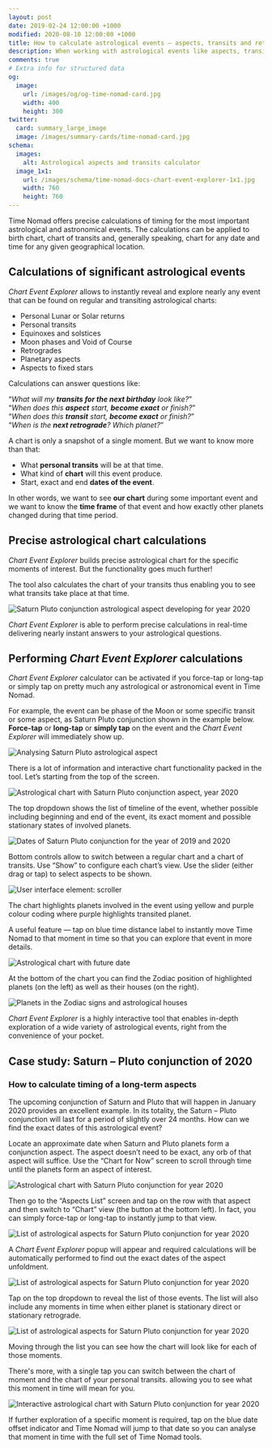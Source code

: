 ```yaml
---
layout: post
date: 2019-02-24 12:00:00 +1000
modified: 2020-08-10 12:00:00 +1000
title: How to calculate astrological events — aspects, transits and retrogrades
description: When working with astrological events like aspects, transits and planetary retrogrades, an astrologer often needs to know when does the aspect begins, becomes exact and eventually diminishes.
comments: true
# Extra info for structured data
og:
  image:
    url: /images/og/og-time-nomad-card.jpg
    width: 400
    height: 300
twitter:
  card: summary_large_image
  image: /images/summary-cards/time-nomad-card.jpg
schema:
  images:
    alt: Astrological aspects and transits calculator
  image_1x1:
    url: /images/schema/time-nomad-docs-chart-event-explorer-1x1.jpg
    width: 760
    height: 760
---
```


Time Nomad offers precise calculations of timing for the most important astrological and astronomical events. The calculations can be applied to birth chart, chart of transits and, generally speaking, chart for any date and time for any given geographical location.

<div class="float-clear-hair"></div>

## Calculations of significant astrological events

_Chart Event Explorer_ allows to instantly reveal and explore nearly any event that can be found on regular and transiting astrological charts:

* Personal Lunar or Solar returns
* Personal transits
* Equinoxes and solstices
* Moon phases and Void of Course
* Retrogrades
* Planetary aspects
* Aspects to fixed stars

Calculations can answer questions like:

“_What will my **transits for the next birthday** look like?_”<br />
“_When does this **aspect** start, **become exact** or finish?_”<br />
“_When does this **transit** start, **become exact** or finish?_”<br />
“_When is the **next retrograde**? Which planet?_”

A chart is only a snapshot of a single moment. But we want to know more than that:

* What **personal transits** will be at that time.
* What kind of **chart** will this event produce.
* Start, exact and end **dates of the event**.

In other words, we want to see **our chart** during some important event and we want to know the **time frame** of that event and how exactly other planets changed during that time period.

## Precise astrological chart calculations

_Chart Event Explorer_ builds precise astrological chart for the specific moments of interest. But the functionality goes much further!

The tool also calculates the chart of your transits thus enabling you to see what transits take place at that time.

<img loading="lazy" src="/images/docs/astro-chart-event-explorer-02.jpg" srcset="/images/docs/astro-chart-event-explorer-02.jpg 1x, /images/docs/astro-chart-event-explorer-02@2x.jpg 2x" alt="Saturn Pluto conjunction astrological aspect developing for year 2020">

_Chart Event Explorer_ is able to perform precise calculations in real-time delivering nearly instant answers to your astrological questions.

## Performing _Chart Event Explorer_ calculations

_Chart Event Explorer_ calculator can be activated if you force-tap or long-tap or simply tap on pretty much any astrological or astronomical event in Time Nomad.

For example, the event can be phase of the Moon or some specific transit or some aspect, as Saturn Pluto conjunction shown in the example below. **Force-tap** or **long-tap** or **simply tap** on the event and the _Chart Event Explorer_ will immediately show up. 

<img loading="lazy" src="/images/docs/astro-chart-event-explorer-01.jpg" srcset="/images/docs/astro-chart-event-explorer-01.jpg 1x, /images/docs/astro-chart-event-explorer-01@2x.jpg 2x" alt="Analysing Saturn Pluto astrological aspect">

There is a lot of information and interactive chart functionality packed in the tool. Let’s starting from the top of the screen.

<img loading="lazy" src="/images/docs/astro-chart-event-explorer-03.jpg" srcset="/images/docs/astro-chart-event-explorer-03.jpg 1x, /images/docs/astro-chart-event-explorer-03@2x.jpg 2x" alt="Astrological chart with Saturn Pluto conjunction aspect, year 2020">

The top dropdown shows the list of timeline of the event, whether possible including beginning and end of the event, its exact moment and possible stationary states of involved planets.

<img loading="lazy" src="/images/docs/astro-chart-event-explorer-04.jpg" srcset="/images/docs/astro-chart-event-explorer-04.jpg 1x, /images/docs/astro-chart-event-explorer-04@2x.jpg 2x" alt="Dates of Saturn Pluto conjunction for the year of 2019 and 2020">

Bottom controls allow to switch between a regular chart and a chart of transits. Use “Show” to configure each chart’s view. Use the slider (either drag or tap) to select aspects to be shown.

<img loading="lazy" src="/images/docs/astro-chart-event-explorer-05.jpg" srcset="/images/docs/astro-chart-event-explorer-05.jpg 1x, /images/docs/astro-chart-event-explorer-05@2x.jpg 2x" alt="User interface element: scroller">


The chart highlights planets involved in the event using yellow and purple colour coding where purple highlights transited planet.

A useful feature — tap on blue time distance label to instantly move Time Nomad to that moment in time so that you can explore that event in more details.

<img loading="lazy" src="/images/docs/astro-chart-event-explorer-06.jpg" srcset="/images/docs/astro-chart-event-explorer-06.jpg 1x, /images/docs/astro-chart-event-explorer-06@2x.jpg 2x" alt="Astrological chart with future date">

At the bottom of the chart you can find the Zodiac position of highlighted planets (on the left) as well as their houses (on the right).

<img loading="lazy" src="/images/docs/astro-chart-event-explorer-07.jpg" srcset="/images/docs/astro-chart-event-explorer-07.jpg 1x, /images/docs/astro-chart-event-explorer-07@2x.jpg 2x" alt="Planets in the Zodiac signs and astrological houses">

_Chart Event Explorer_ is a highly interactive tool that enables in-depth exploration of a wide variety of astrological events, right from the convenience of your pocket.

## <a id="calculate-long-term-aspects"></a>Case study: Saturn – Pluto conjunction of 2020
### How to calculate timing of a long-term aspects

The upcoming conjunction of Saturn and Pluto that will happen in January 2020 provides an excellent example. In its totality, the Saturn – Pluto conjunction will last for a period of slightly over 24 months. How can we find the exact dates of this astrological event?

Locate an approximate date when Saturn and Pluto planets form a conjunction aspect. The aspect doesn’t need to be exact, any orb of that aspect will suffice. Use the “Chart for Now” screen to scroll through time until the planets form an aspect of interest.

<img loading="lazy" src="/images/docs/astro-chart-event-explorer-case-01-01.jpg" srcset="/images/docs/astro-chart-event-explorer-case-01-01.jpg 1x, /images/docs/astro-chart-event-explorer-case-01-01@2x.jpg 2x" alt="Astrological chart with Saturn Pluto conjunction for year 2020">

Then go to the “Aspects List” screen and tap on the row with that aspect and then switch to “Chart” view (the button at the bottom left). In fact, you can simply force-tap or long-tap to instantly jump to that view.

<img loading="lazy" src="/images/docs/astro-chart-event-explorer-case-01-02.jpg" srcset="/images/docs/astro-chart-event-explorer-case-01-02.jpg 1x, /images/docs/astro-chart-event-explorer-case-01-02@2x.jpg 2x" alt="List of astrological aspects for Saturn Pluto conjunction for year 2020">

A _Chart Event Explorer_ popup will appear and required calculations will be automatically performed to find out the exact dates of the aspect unfoldment.

<img loading="lazy" src="/images/docs/astro-chart-event-explorer-case-01-03.jpg" srcset="/images/docs/astro-chart-event-explorer-case-01-03.jpg 1x, /images/docs/astro-chart-event-explorer-case-01-03@2x.jpg 2x" alt="List of astrological aspects for Saturn Pluto conjunction for year 2020">

Tap on the top dropdown to reveal the list of those events. The list will also include any moments in time when either planet is stationary direct or stationary retrograde.

<img loading="lazy" src="/images/docs/astro-chart-event-explorer-case-01-04.jpg" srcset="/images/docs/astro-chart-event-explorer-case-01-04.jpg 1x, /images/docs/astro-chart-event-explorer-case-01-04@2x.jpg 2x" alt="List of astrological aspects for Saturn Pluto conjunction for year 2020">

Moving through the list you can see how the chart will look like for each of those moments.

There's more, with a single tap you can switch between the chart of moment and the chart of your personal transits. allowing you to see what this moment in time will mean for you.

<img loading="lazy" src="/images/docs/astro-chart-event-explorer-case-01-05.jpg" srcset="/images/docs/astro-chart-event-explorer-case-01-05.jpg 1x, /images/docs/astro-chart-event-explorer-case-01-05@2x.jpg 2x" alt="Interactive astrological chart with Saturn Pluto conjunction for year 2020">

If further exploration of a specific moment is required, tap on the blue date offset indicator and Time Nomad will jump to that date so you can analyse that moment in time with the full set of Time Nomad tools.